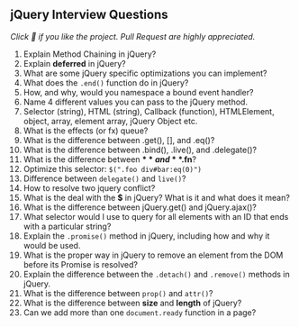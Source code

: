 ## jQuery Interview Questions

*Click :star2: if you like the project. Pull Request are highly appreciated.*

1. Explain Method Chaining in jQuery?
1. Explain **deferred** in jQuery?
1. What are some jQuery specific optimizations you can implement?
1. What does the `.end()` function do in jQuery?
1. How, and why, would you namespace a bound event handler?
1. Name 4 different values you can pass to the jQuery method.
1. Selector (string), HTML (string), Callback (function), HTMLElement, object, array, element array, jQuery Object etc.
1. What is the effects (or fx) queue?
1. What is the difference between .get(), [], and .eq()?
1. What is the difference between .bind(), .live(), and .delegate()?
1. What is the difference between **$** and **$.fn**?
1. Optimize this selector: `$(".foo div#bar:eq(0)")`
1. Difference between `delegate()` and `live()`?
1. How to resolve two jquery conflict?
1. What is the deal with the **$** in jQuery? What is it and what does it mean?
1. What is the difference between jQuery.get() and jQuery.ajax()?
1. What selector would I use to query for all elements with an ID that ends with a particular string?
1. Explain the `.promise()` method in jQuery, including how and why it would be used.
1. What is the proper way in jQuery to remove an element from the DOM before its Promise is resolved?
1. Explain the difference between the `.detach()` and `.remove()` methods in jQuery.
1. What is the difference between `prop()` and `attr()`?
1. What is the difference between **size** and **length** of jQuery?
1. Can we add more than one `document.ready` function in a page?